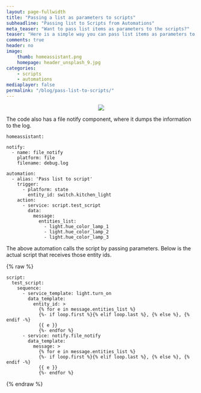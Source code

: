 ```yaml
---
layout: page-fullwidth
title: "Passing a list as parameters to scripts"
subheadline: "Passing list to Scripts from Automations"
meta_teaser: "Want to pass list items as parameters to the scripts?"
teaser: "Here is a simple way you can pass list items as parameters to scripts from an automations. The following automation calls a script, and passes a bunch of entity IDs as variable/parameters. Inside the script code, it retrieves the passed entity ids, and uses them to turn the lights off."
comments: true
header: no
image:
    thumb: homeassistant.png
    homepage: header_unsplash_9.jpg
categories:
    - scripts
    - automations
mediaplayer: false
permalink: "/blog/pass-list-to-scripts/"
---
```


<center><img src="{{site.url}}/images/homeassistant.png"></center>

The code also has a file notify component, where it dumps the information to the log. 

```
homeassistant:

notify:
  - name: file_notify
    platform: file
    filename: debug.log

automation:
  - alias: 'Pass list to script'
    trigger:
      - platform: state
        entity_id: switch.kitchen_light
    action:
      - service: script.test_script
        data:
          message:
            entities_list:
              - light.hue_color_lamp_1
              - light.hue_color_lamp_2
              - light.hue_color_lamp_3
```

The above automation calls the script by passing parameters. Below is the actual script that receives those entity ids.

{% raw %}
```
script:
  test_script:
    sequence:
      - service_template: light.turn_on
        data_template:
          entity_id: >
            {% for e in message.entities_list %}
            {%- if loop.first %}{% elif loop.last %}, {% else %}, {% endif -%}
            {{ e }}
            {%- endfor %}
      - service: notify.file_notify
        data_template:
          message: >
            {% for e in message.entities_list %}
            {%- if loop.first %}{% elif loop.last %}, {% else %}, {% endif -%}
            {{ e }}
            {%- endfor %}
```
{% endraw %}
